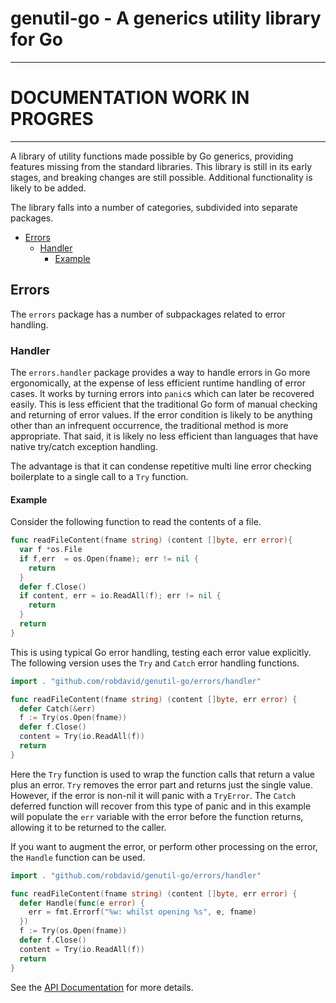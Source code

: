 # genutil-go - A generics utility library for Go
---
# DOCUMENTATION WORK IN PROGRES

---

A library of utility functions made possible by Go generics, providing features missing from the standard libraries. This library is still in its early stages, and breaking changes are still possible. Additional functionality is likely to be added.

The library falls into a number of categories, subdivided into separate packages.
- [Errors](#errors)
  - [Handler](#handler)
    - [Example](#example)


## Errors
The `errors` package has a number of subpackages related to error handling.

### Handler
The `errors.handler` package provides a way to handle errors in Go more ergonomically, at the expense of less efficient runtime handling of error cases. It works by turning errors into `panic`s which can later be recovered easily. This is less efficient that the traditional Go form of manual checking and returning of error values. If the error condition is likely to be anything other than an infrequent occurrence, the traditional method is more appropriate. That said, it is likely no less efficient than languages that have native try/catch exception handling.

The advantage is that it can condense repetitive multi line error checking boilerplate to a single call to a `Try` function.

#### Example

Consider the following function to read the contents of a file.
```go
func readFileContent(fname string) (content []byte, err error){
  var f *os.File
  if f,err  = os.Open(fname); err != nil {
    return
  }
  defer f.Close()
  if content, err = io.ReadAll(f); err != nil {
    return
  }
  return
}
```
This is using typical Go error handling, testing each error value explicitly. The following version uses the `Try` and `Catch` error handling functions.
```go
import . "github.com/robdavid/genutil-go/errors/handler"

func readFileContent(fname string) (content []byte, err error) {
  defer Catch(&err)
  f := Try(os.Open(fname))
  defer f.Close()
  content = Try(io.ReadAll(f))
  return
}
```

Here the `Try` function is used to wrap the function calls that return a value plus an error. `Try` removes the error part and returns just the single value. However, if the error is non-nil it will panic with a `TryError`. The `Catch` deferred function will recover from this type of panic and in this example will populate the `err` variable with the error before the function returns, allowing it to be returned to the caller.

If you want to augment the error, or perform other processing on the error, the `Handle` function can be used.
```go
import . "github.com/robdavid/genutil-go/errors/handler"

func readFileContent(fname string) (content []byte, err error) {
  defer Handle(func(e error) {
    err = fmt.Errorf("%w: whilst opening %s", e, fname)
  })
  f := Try(os.Open(fname))
  defer f.Close()
  content = Try(io.ReadAll(f))
  return
}
```
See the [API Documentation](https://pkg.go.dev/github.com/robdavid/genutil-go/errors/handler) for more details.



